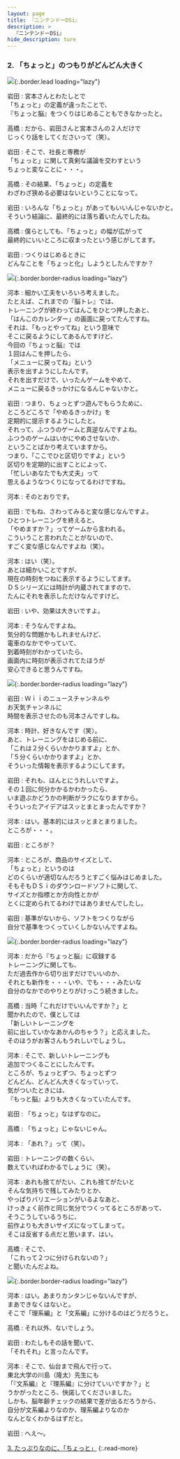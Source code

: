 ```yaml
---
layout: page
title: 『ニンテンドーDSi』
description: >
  『ニンテンドーDSi』
hide_description: ture
---
```


### 2. 「ちょっと」のつもりがどんどん大きく

![](/interviews/jp/nds/dsi/vol7/img/mainvisual2.jpg){:.border.lead loading="lazy"}

岩田
: 宮本さんとわたしとで<br>「ちょっと」の定義が違ったことで、<br>『ちょっと脳』をつくりはじめることもできなかったと。

高橋
: だから、岩田さんと宮本さんの２人だけで<br>じっくり話をしてくださいって（笑）。

岩田
: そこで、社長と専務が<br>「ちょっと」に関して真剣な議論を交わすという<br>ちょっと変なことに・・・。

高橋
: その結果、「ちょっと」の定義を<br>わざわざ狭める必要はないということになって。

岩田
: いろんな「ちょっと」があってもいいんじゃないかと。<br>そういう結論に、最終的には落ち着いたんでしたね。

高橋
: 僕らとしても、「ちょっと」の幅が広がって<br>最終的にいいところに収まったという感じがしてます。

岩田
: つくりはじめるときに<br>どんなことを「ちょっと化」しようとしたんですか？

![](/interviews/jp/nds/dsi/vol7/img/image06.jpg){:.border.border-radius loading="lazy"}

河本
: 細かい工夫をいろいろ考えました。<br>たとえば、これまでの『脳トレ』では、<br>トレーニングが終わってはんこをひとつ押したあと、<br>「はんこのカレンダー」の画面に戻ってたんですね。<br>それは、「もっとやってね」という意味で<br>そこに戻るようにしてあるんですけど、<br>今回の『ちょっと脳』では<br>１回はんこを押したら、<br>「メニューに戻ってね」という<br>表示を出すようにしたんです。<br>それを出すだけで、いったんゲームをやめて、<br>メニューに戻るきっかけになるんじゃないかと。

岩田
: つまり、ちょっとずつ遊んでもらうために、<br>ところどころで「やめるきっかけ」を<br>定期的に提示するようにしたと。<br>それって、ふつうのゲームと真逆なんですよね。<br>ふつうのゲームはいかにやめさせないか、<br>ということばかり考えていますから。<br>つまり、「ここでひと区切りですよ」という<br>区切りを定期的に出すことによって、<br>「忙しいあなたでも大丈夫」って<br>思えるようなつくりになってるわけですね。

河本
: そのとおりです。

岩田
: でもね、さわってみると変な感じなんですよ。<br>ひとつトレーニングを終えると、<br>「やめますか？」ってゲームから言われる。<br>こういうこと言われたことがないので、<br>すごく変な感じなんですよね（笑）。

河本
: はい（笑）。<br>あとは細かいことですが、<br>現在の時刻をつねに表示するようにしてます。<br>ＤＳシリーズには時計が内蔵されてますので、<br>たんにそれを表示しただけなんですけど。

岩田
: いや、効果は大きいですよ。

河本
: そうなんですよね。<br>気分的な問題かもしれませんけど、<br>電車のなかでやっていて、<br>到着時刻がわかっていたら、<br>画面内に時刻が表示されてたほうが<br>安心できると思うんですね。

![](/interviews/jp/nds/dsi/vol7/img/image07.jpg){:.border.border-radius loading="lazy"}

岩田
: Ｗｉｉのニュースチャンネルや<br>お天気チャンネルに<br>時間を表示させたのも河本さんですしね。

河本
: 時計、好きなんです（笑）。<br>あと、トレーニングをはじめる前に、<br>「これは２分くらいかかりますよ」とか、<br>「５分くらいかかりますよ」とか、<br>そういった情報を表示するようにしてます。

岩田
: それも、ほんとにうれしいですよ。<br>その１回に何分かかるかわかったら、<br>いま遊ぶかどうかの判断がラクになりますから。<br>そういったアイデアはスッとまとまったんですか？

河本
: はい。基本的にはスッとまとまりました。<br>ところが・・・。

岩田
: ところが？

河本
: ところが、商品のサイズとして、<br>「ちょっと」というのは<br>どのくらいが適切なんだろうとすごく悩みはじめました。<br>そもそもＤＳｉのダウンロードソフトに関して、<br>サイズとか指標とか方向性とかが<br>とくに定められてるわけではありませんでしたし。

岩田
: 基準がないから、ソフトをつくりながら<br>自分で基準をつくっていくしかないんですよね。

![](/interviews/jp/nds/dsi/vol7/img/image08.jpg){:.border.border-radius loading="lazy"}

河本
: だから『ちょっと脳』に収録する<br>トレーニングに関しても、<br>ただ過去作から切り出すだけでいいのか、<br>それとも新作を・・・いや、でも・・・みたいな<br>自分のなかでのやりとりがけっこう続きました。

高橋
: 当時「これだけでいいんですか？」と<br>聞かれたので、僕としては<br>「新しいトレーニングを<br>前に出していかなあかんのちゃう？」と応えました。<br>そのほうがお客さんもうれしいでしょうし。

河本
: そこで、新しいトレーニングも<br>追加でつくることにしたんです。<br>ところが、ちょっとずつ、ちょっとずつ<br>どんどん、どんどん大きくなっていって、<br>気がついたときには、<br>『もっと脳』よりも大きくなっていたんです。

岩田
: 「ちょっと」なはずなのに。

高橋
: 「ちょっと」じゃないじゃん。

河本
: 「あれ？」って（笑）。

岩田
: トレーニングの数くらい、<br>数えていればわかるでしょうに（笑）。

河本
: あれも捨てがたい、これも捨てがたいと<br>そんな気持ちで残してみたりとか、<br>やっぱりバリエーションがいるよなあと、<br>けっきょく前作と同じ気分でつくってるところがあって、<br>そうこうしているうちに、<br>前作よりも大きいサイズになってしまって。<br>そこは反省する点だと思います、はい。

高橋
: そこで、<br>「これって２つに分けられないの？」<br>と聞いたんだよね。

![](/interviews/jp/nds/dsi/vol7/img/image09.jpg){:.border.border-radius loading="lazy"}

河本
: はい。あまりカンタンじゃないんですが、<br>まあできなくはないと。<br>そこで「理系編」と「文系編」に分けるのはどうだろうと。 

高橋
: それ以外、ないでしょう。

岩田
: わたしもその話を聞いて、<br>「それそれ」と言ったんです。

河本
: そこで、仙台まで飛んで行って、<br>東北大学の川島（隆太）先生にも<br>「『文系編』と『理系編』に分けていいですか？」と<br>うかがったところ、快諾してくださいました。<br>しかも、脳年齢チェックの結果で差が出るだろうから、<br>自分が文系編よりなのか、理系編よりなのか<br>なんとなくわかるはずだと。

岩田
: へえ〜。

[3. たっぷりなのに、「ちょっと」](3.md)
{:.read-more}

